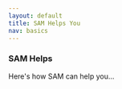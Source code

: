 ```yaml
---
layout: default
title: SAM Helps You
nav: basics
---
```

### SAM Helps


Here's how SAM can help you...
